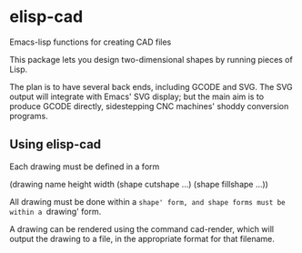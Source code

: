 elisp-cad
=========

Emacs-lisp functions for creating CAD files

This package lets you design two-dimensional shapes by running pieces of Lisp.

The plan is to have several back ends, including GCODE and SVG.  The
SVG output will integrate with Emacs' SVG display; but the main aim is
to produce GCODE directly, sidestepping CNC machines' shoddy
conversion programs.

Using elisp-cad
---------------

Each drawing must be defined in a form

  (drawing name height width
      (shape cutshape ...)
      (shape fillshape ...))

All drawing must be done within a `shape' form, and shape forms must
be within a `drawing' form.

A drawing can be rendered using the command cad-render, which will
output the drawing to a file, in the appropriate format for that
filename.

